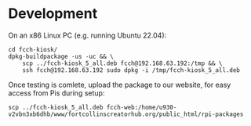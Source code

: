 # Development

On an x86 Linux PC (e.g. running Ubuntu 22.04):

```shell
cd fcch-kiosk/
dpkg-buildpackage -us -uc && \
    scp ../fcch-kiosk_5_all.deb fcch@192.168.63.192:/tmp && \
    ssh fcch@192.168.63.192 sudo dpkg -i /tmp/fcch-kiosk_5_all.deb
```

Once testing is comlete, upload the package to our website, for easy access
from Pis during setup:

```shell
scp ../fcch-kiosk_5_all.deb fcch-web:/home/u930-v2vbn3xb6dhb/www/fortcollinscreatorhub.org/public_html/rpi-packages
```
